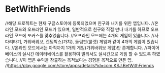 # BetWithFriends
//해당 프로젝트는 현재 구글스토어에 등록되었으며 친구와 내기를 위한 앱입니다.
//온라인 모드와 오프라인 모드가 있으며, 일반적으로 친구와 직접 만나 내기를 하므로 오프라인 모드에 포커스를 맞추었습니다.
//오프라인 모드에는 4개의 게임이 있습니다.
//사다리타기, 가위바위보, 랜덤박스(가챠), 돌림판(룰렛) 게임과 같이 4개의 게임이 있습니다.
//온라인 모드에서는 아직까지 1개의 게임(가위바위보 게임)만 존재합니다.
//파이어베이스의 실시간 데이터베이스를 활용하여 멀리서도 실시간으로 게임 할 수 있도록 하였습니다.
//이 앱은 수익을 창출하는 목적보다는 경험을 목적으로 만든 앱.
//https://play.google.com/store/apps/details?id=com.KSJ.BetWithFriends
